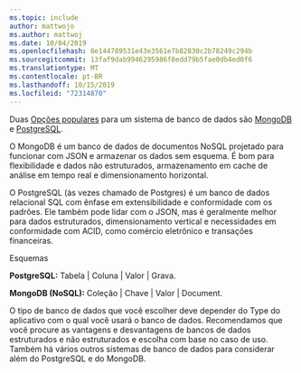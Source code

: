 ```yaml
---
ms.topic: include
author: mattwojo
ms.author: mattwoj
ms.date: 10/04/2019
ms.openlocfilehash: 0e144789531e43e3561e7b82830c2b78249c294b
ms.sourcegitcommit: 13faf9dab9946295986f8edd79b5fae0db4ed0f6
ms.translationtype: MT
ms.contentlocale: pt-BR
ms.lasthandoff: 10/15/2019
ms.locfileid: "72314870"
---
```

Duas [Opções populares](https://insights.stackoverflow.com/survey/2019#technology-_-databases) para um sistema de banco de dados são [MongoDB](https://www.mongodb.com/what-is-mongodb) e [PostgreSQL](https://www.postgresql.org/about/). 

O MongoDB é um banco de dados de documentos NoSQL projetado para funcionar com JSON e armazenar os dados sem esquema. É bom para flexibilidade e dados não estruturados, armazenamento em cache de análise em tempo real e dimensionamento horizontal. 

O PostgreSQL (às vezes chamado de Postgres) é um banco de dados relacional SQL com ênfase em extensibilidade e conformidade com os padrões. Ele também pode lidar com o JSON, mas é geralmente melhor para dados estruturados, dimensionamento vertical e necessidades em conformidade com ACID, como comércio eletrônico e transações financeiras.

Esquemas

**PostgreSQL:** Tabela | Coluna | Valor | Grava.

**MongoDB (NoSQL):** Coleção | Chave | Valor | Document.

O tipo de banco de dados que você escolher deve depender do Type do aplicativo com o qual você usará o banco de dados. Recomendamos que você procure as vantagens e desvantagens de bancos de dados estruturados e não estruturados e escolha com base no caso de uso. Também há vários outros sistemas de banco de dados para considerar além do PostgreSQL e do MongoDB.